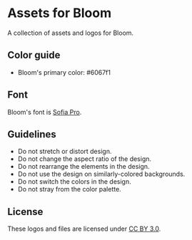 # Assets for Bloom

A collection of assets and logos for Bloom.

## Color guide

- Bloom's primary color: #6067f1

## Font

Bloom's font is [Sofia Pro][].

## Guidelines

- Do not stretch or distort design.
- Do not change the aspect ratio of the design.
- Do not rearrange the elements in the design.
- Do not use the design on similarly-colored backgrounds.
- Do not switch the colors in the design.
- Do not stray from the color palette.

## License

These logos and files are licensed under [CC BY 3.0].

[cc by 3.0]: https://creativecommons.org/licenses/by/3.0
[sofia pro]: https://fonts.adobe.com/fonts/sofia
